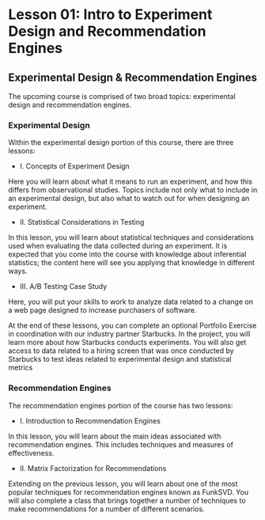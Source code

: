 # Lesson 01: Intro to Experiment Design and Recommendation Engines

## Experimental Design & Recommendation Engines
The upcoming course is comprised of two broad topics: experimental design and recommendation engines.

### Experimental Design
Within the experimental design portion of this course, there are three lessons:

- I. Concepts of Experiment Design

Here you will learn about what it means to run an experiment, and how this differs from observational studies. Topics include not only what to include in an experimental design, but also what to watch out for when designing an experiment.

- II. Statistical Considerations in Testing

In this lesson, you will learn about statistical techniques and considerations used when evaluating the data collected during an experiment. It is expected that you come into the course with knowledge about inferential statistics; the content here will see you applying that knowledge in different ways.

- III. A/B Testing Case Study

Here, you will put your skills to work to analyze data related to a change on a web page designed to increase purchasers of software.

At the end of these lessons, you can complete an optional Portfolio Exercise in coordination with our industry partner Starbucks. In the project, you will learn more about how Starbucks conducts experiments. You will also get access to data related to a hiring screen that was once conducted by Starbucks to test ideas related to experimental design and statistical metrics

### Recommendation Engines
The recommendation engines portion of the course has two lessons:

- I. Introduction to Recommendation Engines

In this lesson, you will learn about the main ideas associated with recommendation engines. This includes techniques and measures of effectiveness.

- II. Matrix Factorization for Recommendations

Extending on the previous lesson, you will learn about one of the most popular techniques for recommendation engines known as FunkSVD. You will also complete a class that brings together a number of techniques to make recommendations for a number of different scenarios.
